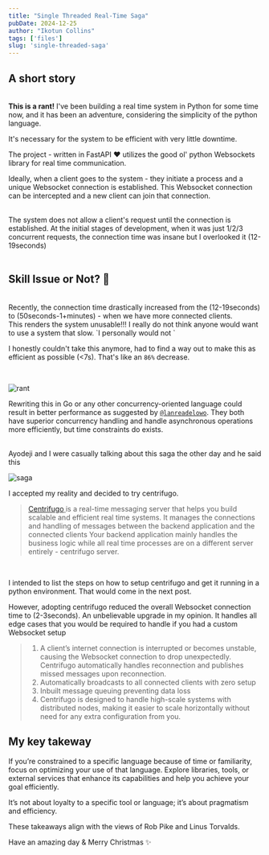 ```yaml
---
title: "Single Threaded Real-Time Saga"
pubDate: 2024-12-25
author: "Ikotun Collins"
tags: ['files']
slug: 'single-threaded-saga'
---
```

## A short story 

<br/>
<b>This is a rant!</b> I've been building a real time system in Python for some time now, and it has been an adventure, considering the simplicity of the python language.

It's necessary for the system to be efficient with very little downtime.

The project - written in FastAPI ❤️ utilizes the good ol' python Websockets library for real time communication. 

Ideally, when a client goes to the system - they initiate a process and a unique Websocket connection is established.
This Websocket connection can be intercepted and a new client can join that connection. 

<br/>
The system does not allow a client's request until the connection is established. 
At the initial stages of development, when it was just 1/2/3 concurrent requests, the connection time was insane but I overlooked it (12-19seconds)
<br/>
<br/>

## Skill Issue or Not? 👤

<br/>
Recently, the connection time drastically increased from the (12-19seconds) to (50seconds-1+minutes) - when we have more connected clients.<br/>
This renders the system unusable!!! I really do not think anyone would want to use a system that slow. `I personally would not `

I honestly couldn't take this anymore, had to find a way out to make this as efficient as possible (<7s).
That's like an  `86%` decrease. 

<br/>

![rant](https://res.cloudinary.com/dbd7rcwwx/image/upload/v1735158375/Screenshot_2024-12-25_at_9.22.19_PM_acoz1m.png)

Rewriting this in Go or any other concurrency-oriented language could result in better performance as suggested by [`@lanreadelowo`]('https://x.com/lanreadelowo'). They both have superior concurrency handling and handle asynchronous operations more efficiently, but time constraints do exists. 

<br/> 
Ayodeji and I were casually talking about this saga the other day and he said this <br/> 

![saga](https://res.cloudinary.com/dbd7rcwwx/image/upload/v1735160445/Screenshot_2024-12-25_at_9.48.44_PM_zsekzx.png)

I accepted my reality and decided to try centrifugo. 

> 
> <u>[Centrifugo]('https://centrifugal.dev/') </u> is a real-time messaging server that helps you build scalable and efficient real time systems.
> It manages the connections and handling of messages between the backend application and the connected clients 
> Your backend application mainly handles the business logic while all real time processes are on a different server entirely - centrifugo server.


<br/>

I intended to list the steps on how to setup centrifugo and get it running in a python environment. That would come in the next post. 


However, adopting centrifugo reduced the overall Websocket connection time to (2-3seconds). An unbelievable upgrade in my opinion. It handles all edge cases that you would be required to handle if you had a custom Websocket setup 

> 1. A client’s internet connection is interrupted or becomes unstable, causing the Websocket connection to drop unexpectedly. Centrifugo automatically handles reconnection and publishes missed messages upon reconnection. 
> 2. Automatically broadcasts to all connected clients with zero setup
> 3. Inbuilt message queuing preventing data loss 
> 4. Centrifugo is designed to handle high-scale systems with distributed nodes, making it easier to scale horizontally without need for any extra configuration from you. 

## My key takeway

If you’re constrained to a specific language because of time or familiarity, focus on optimizing your use of that language. Explore libraries, tools, or external services that enhance its capabilities and help you achieve your goal efficiently.


It’s not about loyalty to a specific tool or language; it’s about pragmatism and efficiency.

These takeaways align with the views of Rob Pike and Linus Torvalds.

Have an amazing day & Merry Christmas ✨
</br>
